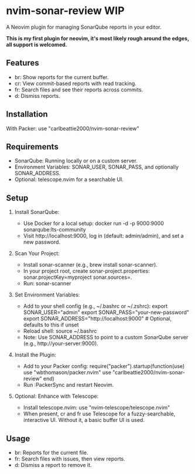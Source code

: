 # nvim-sonar-review **WIP**

A Neovim plugin for managing SonarQube reports in your editor.

**This is my first plugin for neovim, it's most likely rough around the edges, all support is welcomed.**

## Features
- <leader>br: Show reports for the current buffer.
- <leader>cr: View commit-based reports with read tracking.
- <leader>fr: Search files and see their reports across commits.
- <leader>d: Dismiss reports.

## Installation
With Packer:
use "carlbeattie2000/nvim-sonar-review"

## Requirements
- SonarQube: Running locally or on a custom server.
- Environment Variables: SONAR_USER, SONAR_PASS, and optionally SONAR_ADDRESS.
- Optional: telescope.nvim for a searchable UI.

## Setup
1. Install SonarQube:
   - Use Docker for a local setup: docker run -d -p 9000:9000 sonarqube:lts-community
   - Visit http://localhost:9000, log in (default: admin/admin), and set a new password.

2. Scan Your Project:
   - Install sonar-scanner (e.g., brew install sonar-scanner).
   - In your project root, create sonar-project.properties:
     sonar.projectKey=myproject
     sonar.sources=.
   - Run: sonar-scanner

3. Set Environment Variables:
   - Add to your shell config (e.g., ~/.bashrc or ~/.zshrc):
     export SONAR_USER="admin"
     export SONAR_PASS="your-new-password"
     export SONAR_ADDRESS="http://localhost:9000"  # Optional, defaults to this if unset
   - Reload shell: source ~/.bashrc
   - Note: Use SONAR_ADDRESS to point to a custom SonarQube server (e.g., http://your-server:9000).

4. Install the Plugin:
   - Add to your Packer config:
     require("packer").startup(function(use)
       use "wbthomason/packer.nvim"
       use "carlbeattie2000/nvim-sonar-review"
     end)
   - Run :PackerSync and restart Neovim.

5. Optional: Enhance with Telescope:
   - Install telescope.nvim:
     use "nvim-telescope/telescope.nvim"
   - When present, <leader>cr and <leader>fr use Telescope for a fuzzy-searchable, interactive UI. Without it, a basic buffer UI is used.

## Usage
- <leader>br: Reports for the current file.
- <leader>fr: Search files with issues, then view reports.
- <leader>d: Dismiss a report to remove it.
